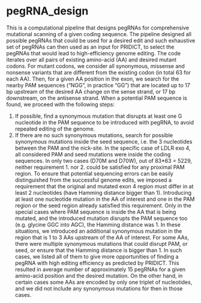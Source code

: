 # pegRNA_design

This is a computational pipeline that designs pegRNAs for comprehensive mutational scanning of a given coding sequence. The pipeline designed all possible pegRNAs that could be used for a desired edit and such exhaustive set of pegRNAs can then used as an input for PRIDICT, to select the pegRNAs that would lead to high-efficiency genome editing.
The code iterates over all pairs of existing amino-acid (AA) and desired mutant codons. For mutant codons, we consider all synonymous, missense and nonsense variants that are different from the existing codon (in total 63 for each AA). Then, for a given AA position in the exon, we search for the nearby PAM sequences (“NGG”, in practice “GG”) that are located up to 17 bp upstream of the desired AA change on the sense strand, or 17 bp downstream, on the antisense strand. When a potential PAM sequence is found, we proceed with the following steps:
1.	If possible, find a synonymous mutation that disrupts at least one G nucleotide in the PAM sequence to be introduced with pegRNA, to avoid repeated editing of the genome. 
2.	If there are no such synonymous mutations, search for possible synonymous mutations inside the seed sequence, i.e. the 3 nucleotides between the PAM and the nick-site. 
In the specific case of LDLR exo 4, all considered PAM and seed mutations were inside the coding sequences. In only two cases (D70M and D70W), out of 83*63 = 5229, neither requirement 1. nor 2. could be satisfied for any proximal PAM region.
To ensure that potential sequencing errors can be easily distinguished from the successful genome edits, we imposed a requirement that the original and mutated exon 4 region must differ in at least 2 nucleotides (have Hamming distance bigger than 1). Introducing at least one nucleotide mutation in the AA of interest and one in the PAM region or the seed region already satisfied this requirement. Only in the special cases where PAM sequence is inside the AA that is being mutated, and the introduced mutation disrupts the PAM sequence too (e.g. glycine GGC into AGC), the Hamming distance was 1. In these situations, we introduced an additional synonymous mutation in the region that is 1 to 3 AAs upstream of the AA of interest. 
For some AAs, there were multiple synonymous mutations that could disrupt PAM, or seed, or ensure that the Hamming distance is bigger than 1. In such cases, we listed all of them to give more opportunities of finding a pegRNA with high editing efficiency as predicted by PRIDICT. This resulted in average number of approximately 15 pegRNAs for a given amino-acid position and the desired mutation. On the other hand, in certain cases some AAs are encoded by only one triplet of nucleotides, and we did not include any synonymous mutations for then in those cases. 
